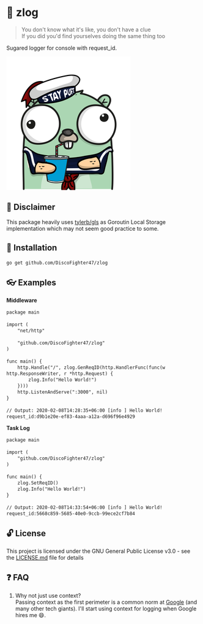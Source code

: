 # :memo: zlog
> You don't know what it's like, you don't have a clue  
If you did you'd find yourselves doing the same thing too

Sugared logger for console with request_id.

![](image/zlog_gopher.png)

## :traffic_light: Disclaimer

This package heavily uses [tylerb/gls](https://github.com/tylerb/gls) as Goroutin Local Storage implementation which may not seem good practice to some.

## :rocket: Installation

```sh
go get github.com/DiscoFighter47/zlog
```

## :eyeglasses: Examples
**Middleware**
```
package main

import (
    "net/http"

    "github.com/DiscoFighter47/zlog"
)

func main() {
    http.Handle("/", zlog.GenReqID(http.HandlerFunc(func(w http.ResponseWriter, r *http.Request) {
        zlog.Info("Hello World!")
    })))
    http.ListenAndServe(":3000", nil)
}

// Output: 2020-02-08T14:28:35+06:00 [info ] Hello World! request_id:d9b1e20e-ef83-4aaa-a12a-d696f96e4929
```

**Task Log**
```
package main

import (
    "github.com/DiscoFighter47/zlog"
)

func main() {
    zlog.SetReqID()
    zlog.Info("Hello World!")
}

// Output: 2020-02-08T14:33:54+06:00 [info ] Hello World! request_id:5668c859-5685-40e0-9ccb-99ece2cf7b84
```

## :unlock: License

This project is licensed under the GNU General Public License v3.0 - see the [LICENSE.md](LICENSE.md) file for details

## :question: FAQ

1. Why not just use context?  
Passing context as the first perimeter is a common norm at [Google](https://about.google/) (and many other tech giants). I'll start using context for logging when Google hires me :smile:.